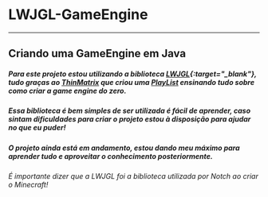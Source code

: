# LWJGL-GameEngine
---
## Criando uma GameEngine em Java

##### Para este projeto estou utilizando a biblioteca [LWJGL](https://www.lwjgl.org/){:target="_blank"}, tudo graças ao [ThinMatrix](https://github.com/TheThinMatrix) que criou uma [PlayList](https://www.youtube.com/playlist?list=PLRIWtICgwaX0u7Rf9zkZhLoLuZVfUksDP) ensinando tudo sobre como criar a game engine do zero.
##### Essa biblioteca é bem simples de ser utilizada é fácil de aprender, caso sintam dificuldades para criar o projeto estou à disposição para ajudar no que eu puder!

##### O projeto ainda está em andamento, estou dando meu máximo para aprender tudo e aproveitar o conhecimento posteriormente.

###### É importante dizer que a LWJGL foi a biblioteca utilizada por Notch ao criar o Minecraft!
